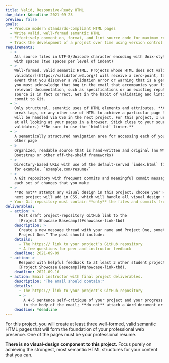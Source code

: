 ```yaml
---
title: Valid, Responsive-Ready HTML
due_date: &deadline 2021-09-23
preview: false
goals:
  - Produce modern standards-compliant HTML pages
  - Write valid, well-formed semantic HTML
  - Effectively comment on, format, and lint source code for maximum readability
  - Track the development of a project over time using version control
requirements:
  - >
    All source files in UTF-8/Unicode character encoding with Unix-style line endings (LF), entabbed
    with spaces (two spaces per level of indent)
  - >
    Well-formed, valid semantic HTML. Projects whose HTML does not validate with the [W3C HTML
    validator](https://validator.w3.org/) will receive a zero-point, failing grade. In the unlikely
    event that you discover a validation error or warning that is a genuine bug in the validator,
    you must acknowledge that bug in the email that accompanies your final project, and point to the
    relevant documentation, such as specifications or an existing reputable bug report, that your
    source is in fact correct. Get in the habit of validating and linting your HTML before you
    commit to Git.
  - >
    Only structural, semantic uses of HTML elements and attributes. **Absolutely no** table markup,
    break tags, or any other use of HTML to achieve a particular page layout. (All layout and design
    will be handled via CSS in the next project. For this project, I urge you not to spend any time
    at all looking at your pages in a browser. Stick close to your source code and the HTML
    validator.) **Be sure to use the `htmllint` linter.**
  - >
    A semantically structured navigation area for accessing each of your project’s pages from any
    other page
  - >
    Organized, readable source that is hand-written and original (no WYSIWYGs or code-generators, no
    Bootstrap or other off-the-shelf frameworks)
  - >
    Directory-based URLs with use of the default-served `index.html` file, so that you can point to,
    for example, `example.com/resume/`
  - >
    A Git repository with frequent commits and meaningful commit messages that accurately reflect
    each set of changes that you make
  - >
    **Do not** attempt any visual design in this project; choose your HTML tags for semantics. The
    next project will add in CSS, which will handle all visual design features
  - Your Git repository must contain **only** the files and commits from this project
deliverables:
  - action: >
      Post draft project-repository GitHub link to the
      [Project Showcase Basecamp](#showcase-link-tbd)
    description: >
      Create a new message thread with your name and Project One, something like “Scarlet Hawk:
      Project One.” The post should include:
    details:
      - The https:// link to your project’s GitHub repository
      - A few questions for peer and instructor feedback
    deadline: 2021-09-09
  - action: >
      Respond with helpful feedback to at least 3 other student projects on the
      [Project Showcase Basecamp](#showcase-link-tbd).
    deadline: 2021-09-16
  - action: Email instructor with final project deliverables.
    description: "The email should contain:"
    details:
      - The https:// link to your project’s GitHub repository
      - >
        A 4-5 sentence self-critique of your project and your progress in class to this point (write
        in the body of the email; **do not** attach a Word document or a PDF)
    deadline: *deadline
---
```


For this project, you will create at least three well-formed, valid semantic HTML pages that will
form the foundation of your professional web presence. One of the pages must be your professional
resume.

**There is no visual-design component to this project.** Focus purely on achieving the strongest,
most semantic HTML structures for your content that you can.
